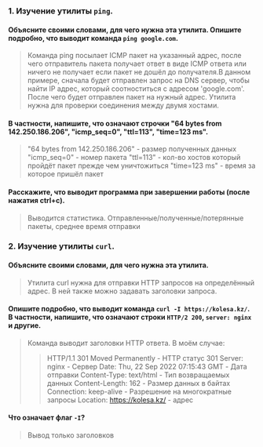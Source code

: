 ### 1. Изучение утилиты `ping`.

#### Объясните своими словами, для чего нужна эта утилита. Опишите подробно, что выводит команда `ping google.com`.

  >Команда ping посылает ICMP пакет на указанный адрес, после чего отправитель пакета получает ответ в виде ICMP ответа или ничего не 
  >получает если пакет не дошёл до получателя.В данном примере, сначала будет отправлен запрос на DNS сервер, чтобы найти IP адрес, 
  >который соотноститься с адресом 'google.com'. После чего будет отправлен пакет на нужный адрес. Утилита нужна для проверки соединения 
  >между двумя хостами.

#### В частности, напишите, что означают строчки "64 bytes from 142.250.186.206", "icmp_seq=0",  "ttl=113", "time=123 ms".

  >"64 bytes from 142.250.186.206" - размер полученных данных
  >"icmp_seq=0" - номер пакета
  >"ttl=113" - кол-во хостов который пройдёт пакет прежде чем уничтожиться
  >"time=123 ms" - время за которое пришёл пакет

#### Расскажите, что выводит программа при завершении работы (после нажатия ctrl+c).
  >Выводится статистика. Отправленные/полученные/потерянные пакеты, среднее время отправки

### 2. Изучение утилиты `curl`.

#### Объясните своими словами, для чего нужна эта утилита.
  >Утилита curl нужна для отправки HTTP запросов на определённый адрес. В ней также можно задавать заголовки запроса.

#### Опишите подробно, что выводит команда `curl -I https://kolesa.kz/`. В частности, напишите, что означают строки `HTTP/2 200`, `server: nginx` и другие.
  > Команда выводит заголовки HTTP ответа. В моём случае:
  > > HTTP/1.1 301 Moved Permanently  - HTTP статус 301
  > > Server: nginx - Сервер
  > > Date: Thu, 22 Sep 2022 07:15:43 GMT - Дата отправки
  > > Content-Type: text/html - Тип возвращаемых данных
  > > Content-Length: 162 - Размер данных в байтах
  > > Connection: keep-alive - Разрешение на многократные запросы
  > > Location: https://kolesa.kz/ - адрес

#### Что означает флаг `-I`?
  >Вывод только заголовков
